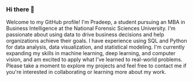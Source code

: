 ### Hi there 👋

Welcome to my GitHub profile! I'm Pradeep, a student pursuing an MBA in Business Intelligence at the National Forensic Sciences University. I'm passionate about using data to drive business decisions and help organizations achieve their goals. I have experience using SQL and Python for data analysis, data visualization, and statistical modeling. I'm currently expanding my skills in machine learning, deep learning, and computer vision, and am excited to apply what I've learned to real-world problems. Please take a moment to explore my projects and feel free to contact me if you're interested in collaborating or learning more about my work.
